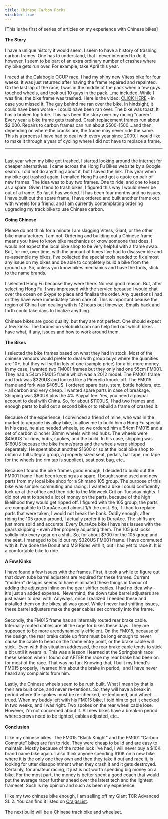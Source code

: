 ---title: Chinese Carbon Rocksvisible: true---<div>
  [This is the first of series of articles on my experience with Chinese bikes]<br /><strong><br />The Story</strong><br /><br />I have a unique history it would seem. I seem to have a history of trashing carbon frames. One has to understand, that I never intended&nbsp;to do it; however, I seem to be part of an extra ordinary number of crashes where my bike gets run over. For example, take April this year.<br /><br />I raced at the Calabogie OCUP race. I had my shiny new Vitess bike for four weeks. It was just returned after having the frame repaired and repainted. On the last lap of the race, I was in the middle of the pack when a few guys touched wheels, and took out 10 guys in the pack....me included. While I was fine, the bike frame was trashed. Here is the video: <a title="Crash Video" href="https://vimeo.com/40868972" target="_blank">CLICK HERE</a> - in case you missed it. The guy behind me ran over the bike. In hindsight, it could have been worse - I could have been ran over. The bike was toast. It has a broken top tube. This has been the story over my racing "career". Every year a bike frame gets trashed. Crash replacement frames run about $2,000. Repairs to carbon frames can run about $500-1500....and then, depending on where the cracks are, the frame may never ride the same. This is a process I have had to deal with every year since 2009. I would like to make it through a year of cycling where I did not have to replace a frame.<br />
  
  <hr id="system-readmore" />
  
  <br />Last year when my bike got trashed, I started looking around the internet for cheaper alternatives. I came across the Hong Fu Bikes website by a Google search. I did not do anything about it, but I saved the link. This year when my bike got trashed again, I emailed Hong Fu and got a quote on pair of new frames. The idea was to buy two frames. One to ride, and one to keep as a spare. Given I tend to trash bikes, I figured this way I would never be out of a frame. So far, it has worked. It has been four months and no issues. I have built out the spare frame, I have ordered and built another frame out with wheels for a friend, and I am currently contemplating ordering upgrading my track bike to use Chinese carbon.<br /><br /><strong>Going Chinese</strong><br /><br />Please do not think for a minute I am slagging Vitess, Giant, or the other bike manufactures. I am not. Ordering and building out a Chinese frame means you have to know bike mechanics or know someone that does. I would not expect the local bike shop to be very helpful with a frame swap. But, for me, over time, with the amount of times I've had to disassemble and re-assemble my bikes, I've collected the special tools needed to fix almost any issue on my bikes and be able to completely build a bike from the ground up. So, unless you know bikes mechanics and have the tools, stick to the name brands.<br /><br />I selected Hong Fu because they were there. No real good reason. But, after selecting Hong Fu, I was impressed with the service because I would chat over the ocean on Skype to place and finalize the order. Any questions I had or they have were immediately taken care of. This is important beause the region of China I am dealing with is 12 hours out timewize. Emails back and forth could take days to finalize anything.<br /><br />Chinese bikes are good quality, but they are not perfect. One should expect a few kinks. The forums on velobuild.com can help find out which bikes have what, if any, issues and how to work around them.<br /><br /><strong>The Bikes</strong><br />&nbsp;<br />I selected the bike frames based on what they had in stock. Most of the chinese vendors would prefer to deal with group buys where the quanities are 10+, but they will sell in lots of one (sample price) for a bit more money. In my case, I wanted two FM001 frames but they only had one 55cm FM001. They had a 54cm FM015 frame which was a 2012 model. The FM001 frame and fork was $320US and looked like a Pinerello knock-off. The FM015 frame and fork was $405US. I ordered spare bars, stem, bottle holders, etc. - all carbon and very cheap. I wanted spare parts in case of breakage. Shipping was $80US plus the 4% Paypal fee. Yes, you need a paypal account to deal with China. So, for about $1100US, I had two frames and enough parts to build out a second bike or to rebuild a frame of crashed it.<br /><br />Because of the experience, I convinced a friend of mine, who was in the market to upgrade his alloy bike, to allow me to build him a Hong Fu special. In his case, he also needed wheels, so we ordered him a 54cm FM015 and a set of carbon clincher 38mm wheels with red hubs. The wheels were $450US for rims, hubs, spokes, and the build. In his case, shipping was $160US because the bike frame/parts and the wheels were shipped separately. He spent about another $1600 or so at the local bike shop to obtain a full Ultegra group, a properly sized seat, pedals, bar tape, rim tape for the wheels (no rim tap is supplied), seat post bag, etc..<br /><br />Because I found the bike frames good enough, I decided to build out the FM001 frame I had been keeping as a spare. I bought some used and new parts from my local bike shop for a Shimano 105 group. The purpose of this bike was simple: commuting and racing. I wanted a bike I could confidently lock up at the office and then ride to the Midweek Crit on Tuesday nights. I did not want to spend a lot of money on the parts, because of the high likelihood they would get ripped off. I figured with the 105 group, the parts are compatible to DuraAce and almost 1/5 the cost. So, if I had to replace parts that were taken, I would not break the bank. Oddly enough, after riding the 105 group around, I actually prefer it to DuraAce. The shifts are just more solid and accurate. Every DuraAce bike I have has issues with the gears skipping - even after properly adjusting them. The 105 just locks solidly into every gear on a shift. So, for about $700 for the 105 group and the seat, I managed to build out my $320US FM001 frame. I have commuted with it. I've done the Donut and MG Rides with it, but I had yet to race it. It is a comfortable bike to ride.<br /><br /><strong>A Few Kinks</strong><br /><br />I have found a few issues with the frames. First, it took a while to figure out that down tube barrel adjusters are required for these frames. Current "modern" designs seems to have eliminated these things in favour of adding the adjusters inline on the gear shifter cables. I had no idea why - it's just an added expense. &nbsp;Nevermind, the down tube barrel adjusters are just easier to deal with. Anyways, once I realized I needed these and installed them on the bikes, all was good. While I never had shifting issues, these barrel adjusters make the gear cables set correctly into the frame.<br /><br />Secondly, the FM015 frame has an internally routed rear brake cable. Internally routed cables are all the rage for bikes these days. They are supposed to be more areodynamically efficient. On the FM015, because of the design, the rear brake cable up front must be long enough to never cause the cable to bend on the frame entry point, or the brake cable will stick. &nbsp;Even with this situation addressed, the rear brake cable tends to stick a bit until it wears in. This was a lesson I learned at the Springbank race these season when I found out AFTER the race my rear brake had been on for most of the race. That was no fun. Knowing that, I built my friend's FM015 properly, I warned him about the brake in period, &nbsp;and I have never heard any complaints from him.<br /><br />Lastly, the Chinese wheels seem to be rush built. What I mean by that is their are built once, and never re-tentions. So, they will have a break in period where the spokes must be re-checked, re-tentioned, and wheel trued. When my buddy left with his FM015 bike, I told him to get it checked in two weeks, and I was right. Two spokes on the rear wheel cable lose. However, I'm not concerned about it. All new bikes have a break-in period where screws need to be tighted, cables adjusted, etc..<br /><br /><strong>Conclusion</strong><br /><br />I like my chinese bikes. The FM015 "Black Knight" and the FM001 "Carbon Commute" bikes are fun to ride. They were cheap to build and are easy to maintain. Mostly because of the rotten luck I've had, I will never buy a $10K brand name bike again. I also think anyone spending $10K on a new bike where it is the only one they own and then they take it out and race it, is looking for utter disappointment when they crash it and it gets destroyed. Certainly, for amateur racing, it just is not worth spending big money on a bike. For the most part, the money is better spent a good coach that would put the average racer further ahead over the latest tech and the lightest frameset. Such is my opinion and such as been my experience.<br /><br />I like my two chinese bike enough, I am selling off my Giant TCR Advanced SL 2. You can find it listed on <a title="Giant TCR Advanced SL2 for sale" href="https://post.craigslist.org/manage/3196609382" target="_blank">CraigsList</a>.<br /><br />The next build will be a Chinese track bike and wheelset.&nbsp;<br />&nbsp;
</div>